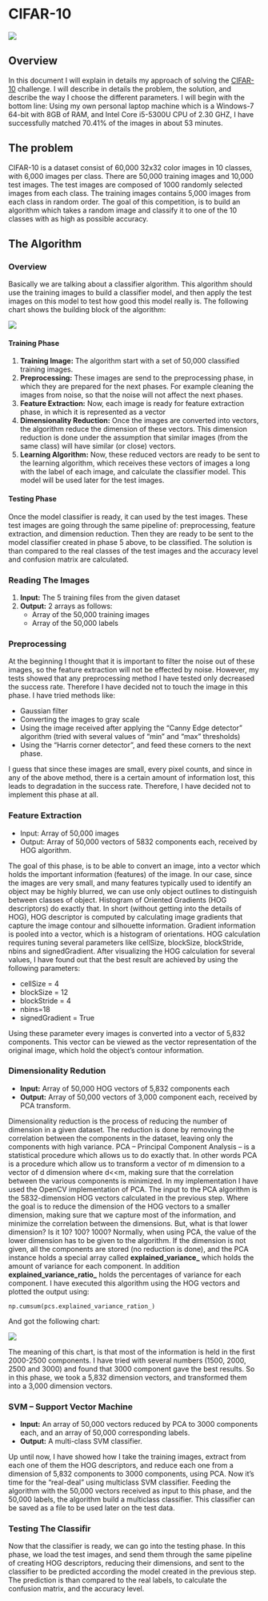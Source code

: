 # CIFAR-10

![](https://raw.githubusercontent.com/hudara/cifar-10/first/images/cifar-10.png)

## Overview
In this document I will explain in details my approach of solving the [CIFAR-10](https://www.cs.toronto.edu/~kriz/cifar.html) challenge.
I will describe in details the problem, the solution, and describe the way I choose the different parameters.
I will begin with the bottom line: Using my own personal laptop machine which is a Windows-7 64-bit with 8GB of RAM, and Intel Core i5-5300U CPU of 2.30 GHZ, I have successfully matched 70.41% of the images in about 53 minutes.

## The problem
CIFAR-10 is a dataset consist of 60,000 32x32 color images in 10 classes, with 6,000 images per class. There are 50,000 training images and 10,000 test images. The test images are composed of 1000 randomly selected images from each class. The training images contains 5,000 images from each class in random order.
The goal of this competition, is to build an algorithm which takes a random image and classify it to one of the 10 classes with as high as possible accuracy.

## The Algorithm
### Overview
Basically we are talking about a classifier algorithm. This algorithm should use the training images to build a classifier model, and then apply the test images on this model to test how good this model really is.
The following chart shows the building block of the algorithm:

![](https://raw.githubusercontent.com/hudara/cifar-10/first/images/algorithm.png)

#### Training Phase
1. **Training Image:** The algorithm start with a set of 50,000 classified training images.
2. **Preprocessing:** These images are send to the preprocessing phase, in which they are prepared for the next phases. For example cleaning the images from noise, so that the noise will not affect the next phases.
3. **Feature Extraction:** Now, each image is ready for feature extraction phase, in which it is represented as a vector
4. **Dimensionality Reduction:** Once the images are converted into vectors, the algorithm reduce the dimension of these vectors. This dimension reduction is done under the assumption that similar images (from the same class) will have similar (or close) vectors.
5. **Learning Algorithm:** Now, these reduced vectors are ready to be sent to the learning algorithm, which receives these vectors of images a long with the label of each image, and calculate the classifier model. This model will be used later for the test images.

#### Testing Phase
Once the model classifier is ready, it can used by the test images. 
These test images are going through the same pipeline of: preprocessing, feature extraction, and dimension reduction. 
Then they are ready to be sent to the model classifier created in phase 5 above, to be classified. 
The solution is than compared to the real classes of the test images and the accuracy level and confusion matrix are calculated. 

### Reading The Images
1. **Input:** The 5 training files from the given dataset
2. **Output:** 2 arrays as follows:
     - Array of the 50,000 training images
     - Array of the 50,000 labels

### Preprocessing
At the beginning I thought that it is important to filter the noise out of these images, so the feature extraction will not be effected by noise. However, my tests showed that any preprocessing method I have tested only decreased the success rate. Therefore I have decided not to touch the image in this phase. I have tried methods like:
- Gaussian filter
- Converting the images to gray scale
- Using the image received after applying the “Canny Edge detector” algorithm (tried with several values of “min” and “max” thresholds)
- Using the “Harris corner detector”, and feed these corners to the next phase.

I guess that since these images are small, every pixel counts, and since in any of the above method, there is a certain amount of information lost, this leads to degradation in the success rate. Therefore, I have decided not to implement this phase at all.

### Feature Extraction
- Input: Array of 50,000 images
- Output: Array of 50,000 vectors of 5832 components each, received by HOG algorithm.

The goal of this phase, is to be able to convert an image, into a vector which holds the important information (features) of the image. In our case, since the images are very small, and many features typically used to identify an object may be highly blurred, we can use only object outlines to distinguish between classes of object. Histogram of Oriented Gradients (HOG descriptors) do exactly that.
In short (without getting into the details of HOG), HOG descriptor is computed by calculating image gradients that capture the image contour and silhouette information. Gradient information is pooled into a vector, which is a histogram of orientations.
HOG calculation requires tuning several parameters like cellSize, blockSize, blockStride, nbins and signedGradient. After visualizing the HOG calculation for several values, I have found out that the best result are achieved by using the following parameters:
- cellSize = 4
- blockSize = 12
- blockStride = 4
- nbins=18
- signedGradient = True

Using these parameter every images is converted into a vector of 5,832 components. This vector can be viewed as the vector representation of the original image, which hold the object’s contour information.

### Dimensionality Redution
- **Input:** Array of 50,000 HOG vectors of 5,832 components each
- **Output:** Array of 50,000 vectors of 3,000 component each, received by PCA transform.

Dimensionality reduction is the process of reducing the number of dimension in a given dataset. The reduction is done by removing the correlation between the components in the dataset, leaving only the components with high variance.
PCA – Principal Component Analysis – is a statistical procedure which allows us to do exactly that. In other words PCA is a procedure which allow us to transform a vector of m dimension to a vector of d dimension where d<<m, making sure that the correlation between the various components is minimized.
In my implementation I have used the OpenCV implementation of PCA. The input to the PCA algorithm is the 5832-dimension HOG vectors calculated in the previous step. Where the goal is to reduce the dimension of the HOG vectors to a smaller dimension, making sure that we capture most of the information, and minimize the correlation between the dimensions. But, what is that lower dimension? Is it 10? 100? 1000?
Normally, when using PCA, the value of the lower dimension has to be given to the algorithm. If the dimension is not given, all the components are stored (no reduction is done), and the PCA instance holds a special array called **explained_variance_** which holds the amount of variance for each component. In addition **explained_variance_ratio_** holds the percentages of variance for each component.
I have executed this algorithm using the HOG vectors and plotted the output using:
```
np.cumsum(pcs.explained_variance_ration_)
```
And got the following chart:

![](https://raw.githubusercontent.com/hudara/cifar-10/first/images/pca.png)

The meaning of this chart, is that most of the information is held in the first 2000-2500 components. I have tried with several numbers (1500, 2000, 2500 and 3000) and found that 3000 component gave the best results. So in this phase, we took a 5,832 dimension vectors, and transformed them into a 3,000 dimension vectors.

### SVM – Support Vector Machine
- **Input:** An array of 50,000 vectors reduced by PCA to 3000 components each, and an array of 50,000 corresponding labels.
- **Output:** A multi-class SVM classifier.

Up until now, I have showed how I take the training images, extract from each one of them the HOG descriptors, and reduce each one from a dimension of 5,832 components to 3000 components, using PCA.
Now it’s time for the “real-deal” using multiclass SVM classifier. Feeding the algorithm with the 50,000 vectors received as input to this phase, and the 50,000 labels, the algorithm build a multiclass classifier. This classifier can be saved as a file to be used later on the test data. 

### Testing The Classifir
Now that the classifier is ready, we can go into the testing phase. In this phase, we load the test images, and send them through the same pipeline of creating HOG descriptors, reducing their dimensions, and sent to the classifier to be predicted according the model created in the previous step.
The prediction is than compared to the real labels, to calculate the confusion matrix, and the accuracy level.
